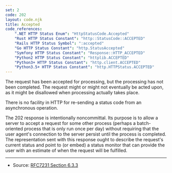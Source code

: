 ```yaml
---
set: 2
code: 202
layout: code.njk
title: Accepted
code_references:
    ".NET HTTP Status Enum": "HttpStatusCode.Accepted"
    "Rust HTTP Status Constant": "http::StatusCode::ACCEPTED"
    "Rails HTTP Status Symbol": ":accepted"
    "Go HTTP Status Constant": "http.StatusAccepted"
    "Symfony HTTP Status Constant": "Response::HTTP_ACCEPTED"
    "Python2 HTTP Status Constant": "httplib.ACCEPTED"
    "Python3+ HTTP Status Constant": "http.client.ACCEPTED"
    "Python3.5+ HTTP Status Constant": "http.HTTPStatus.ACCEPTED"
---
```


The request has been accepted for processing, but the processing has not been
completed. The request might or might not eventually be acted upon, as it might
be disallowed when processing actually takes place.

There is no facility in HTTP for re-sending a status code from an asynchronous
operation.

The 202 response is intentionally noncommittal. Its purpose is to allow a server to accept a request for some other process (perhaps a batch-oriented process that is only run once per day) without requiring that the user agent's connection to the server persist until the process is completed. The representation sent with this response ought to describe the request's current status and point to (or embed) a status monitor that can provide the user with an estimate of when the request will be fulfilled.

---

* Source: [RFC7231 Section 6.3.3][1]

[1]: <https://tools.ietf.org/html/rfc7231#section-6.3.3>
